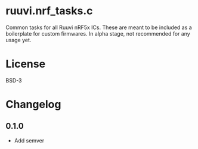 # ruuvi.nrf_tasks.c
Common tasks for all Ruuvi nRF5x ICs. These are meant to be included as a boilerplate for custom firmwares.
In alpha stage, not recommended for any usage yet.

# License
BSD-3

# Changelog
## 0.1.0 
- Add semver
